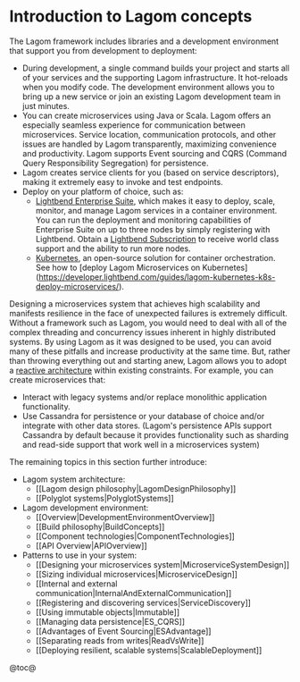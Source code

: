 # Introduction to Lagom concepts

The Lagom framework includes libraries and a development environment that support you from development to deployment:

* During development, a single command builds your project and starts all of your services and the supporting Lagom infrastructure. It hot-reloads when you modify code. The development environment allows you to bring up a new service or join an existing Lagom development team in just minutes.
* You can create microservices using Java or Scala. Lagom offers an especially seamless experience for communication between microservices. Service location, communication protocols, and other issues are handled by Lagom transparently, maximizing convenience and productivity. Lagom supports Event sourcing and CQRS (Command Query Responsibility Segregation) for persistence.
* Lagom creates service clients for you (based on service descriptors), making it extremely easy to invoke and test endpoints.
* Deploy on your platform of choice, such as:
    * [Lightbend Enterprise Suite](https://www.lightbend.com/platform/production), which makes it easy to deploy, scale, monitor, and manage Lagom services in a container environment. You can run the deployment and monitoring capabilities of Enterprise Suite on up to three nodes by simply registering with Lightbend. Obtain a [Lightbend Subscription](https://www.lightbend.com/platform/subscription) to receive world class support and the ability to run more nodes.
    * [Kubernetes](https://kubernetes.io), an open-source solution for container orchestration. See how to [deploy Lagom Microservices on Kubernetes] (https://developer.lightbend.com/guides/lagom-kubernetes-k8s-deploy-microservices/).

Designing a microservices system that achieves high scalability and manifests resilience in the face of unexpected failures is extremely difficult. Without a framework such as Lagom, you would need to deal with all of the complex threading and concurrency issues inherent in highly distributed systems. By using Lagom as it was designed to be used, you can avoid many of these pitfalls and increase productivity at the same time. But, rather than throwing everything out and starting anew, Lagom allows you to adopt a [reactive architecture](https://info.lightbend.com/COLL-20XX-Reactive-Microservices-Architecture-RES-LP.html) within existing constraints. For example, you can create microservices that:

* Interact with legacy systems and/or replace monolithic application functionality.
* Use Cassandra for persistence or your database of choice and/or integrate with other data stores. (Lagom's persistence APIs support Cassandra by default because it provides functionality such as sharding and read-side support that work well in a microservices system)



The remaining topics in this section further introduce:

* Lagom system architecture:
    * [[Lagom design philosophy|LagomDesignPhilosophy]]
    * [[Polyglot systems|PolyglotSystems]]
* Lagom development environment:
    * [[Overview|DevelopmentEnvironmentOverview]]
    * [[Build philosophy|BuildConcepts]]
    * [[Component technologies|ComponentTechnologies]]
    * [[API Overview|APIOverview]]
* Patterns to use in your system:
    * [[Designing your microservices system|MicroserviceSystemDesign]]
    * [[Sizing individual microservices|MicroserviceDesign]]
    * [[Internal and external communication|InternalAndExternalCommunication]]
    * [[Registering and discovering services|ServiceDiscovery]]
    * [[Using immutable objects|Immutable]]
    * [[Managing data persistence|ES_CQRS]]
    * [[Advantages of Event Sourcing|ESAdvantage]]
    * [[Separating reads from writes|ReadVsWrite]]
    * [[Deploying resilient, scalable systems|ScalableDeployment]]


@toc@
